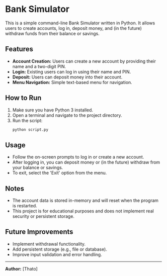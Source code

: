 # Bank Simulator

This is a simple command-line Bank Simulator written in Python. It allows users to create accounts, log in, deposit money, and (in the future) withdraw funds from their balance or savings.

## Features
- **Account Creation:** Users can create a new account by providing their name and a two-digit PIN.
- **Login:** Existing users can log in using their name and PIN.
- **Deposit:** Users can deposit money into their account.
- **Menu Navigation:** Simple text-based menu for navigation.

## How to Run
1. Make sure you have Python 3 installed.
2. Open a terminal and navigate to the project directory.
3. Run the script:
   ```bash
   python script.py
   ```

## Usage
- Follow the on-screen prompts to log in or create a new account.
- After logging in, you can deposit money or (in the future) withdraw from your balance or savings.
- To exit, select the 'Exit' option from the menu.

## Notes
- The account data is stored in-memory and will reset when the program is restarted.
- This project is for educational purposes and does not implement real security or persistent storage.

## Future Improvements
- Implement withdrawal functionality.
- Add persistent storage (e.g., file or database).
- Improve input validation and error handling.

---

**Author:** [Thato]
